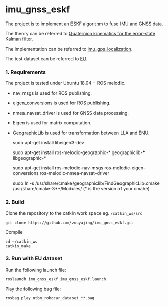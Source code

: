 # imu_gnss_eskf

The project is to implement an ESKF algorithm to fuse IMU and GNSS data. 

The theory can be referred to [Quaternion kinematics for the error-state Kalman filter](https://arxiv.org/pdf/1711.02508.pdf). 

The implementation can be referred to [imu_gps_localization](https://github.com/ydsf16/imu_gps_localization). 

The test dataset can be referred to [EU](https://epan-utbm.github.io/utbm_robocar_dataset/).

### 1. Requirements

The project is tested under Ubuntu 18.04 + ROS melodic.
* nav_msgs is used for ROS publishing. 
* eigen_conversions is used for ROS publishing.
* nmea_navsat_driver is used for GNSS data processing.
* Eigen is used for matrix computation.
* GeographicLib is used for transformation between LLA and ENU.

  sudo apt-get install libeigen3-dev 

  sudo apt-get install ros-melodic-geographic-* geographiclib-* libgeographic-*

  sudo apt-get install ros-melodic-nav-msgs ros-melodic-eigen-conversions ros-melodic-nmea-navsat-driver

  sudo ln -s /usr/share/cmake/geographiclib/FindGeographicLib.cmake /usr/share/cmake-3**/Modules/ (* is the version of your cmake)

### 2. Build

Clone the repository to the catkin work space eg. `/catkin_ws/src`
````
git clone https://github.com/zouyajing/imu_gnss_eskf.git
````
Compile
````
cd ~/catkin_ws
catkin_make
````
### 3. Run with EU dataset

Run the following launch file:
````
roslaunch imu_gnss_eskf imu_gnss_eskf.launch
````
Play the following bag file:
````
rosbag play utbm_robocar_dataset_**.bag
````





